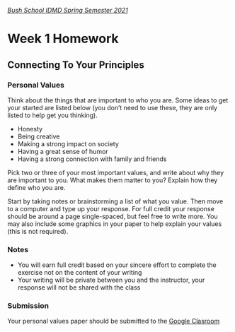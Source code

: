 [_Bush School IDMD Spring Semester 2021_](https://chandrunarayan.github.io/idmd/)
# Week 1 Homework

## Connecting To Your Principles 
### Personal Values

Think about the things that are important to who you are. Some ideas to get your started are listed below (you don’t need to use these, they are only listed to help get you thinking).
* Honesty
* Being creative
* Making a strong impact on society
* Having a great sense of humor
* Having a strong connection with family and friends

Pick two or three of your most important values, and write about why they are important to you. What makes them matter to you? Explain how they define who you are. 

Start by taking notes or brainstorming a list of what you value. Then move to a computer and type up your response. For full credit your response should be around a page single-spaced, but feel free to write more. You may also include some graphics in your paper to help explain your values (this is not required).

### Notes
* You will earn full credit based on your sincere effort to complete the exercise not on the content of your writing
* Your writing will be private between you and the instructor, your response will not be shared with the class

### Submission
Your personal values paper should be submitted to the [Google Clasroom](https://classroom.google.com/u/0/c/MjQ5OTg2OTEwMDEz?cjc=gmy37a3)
